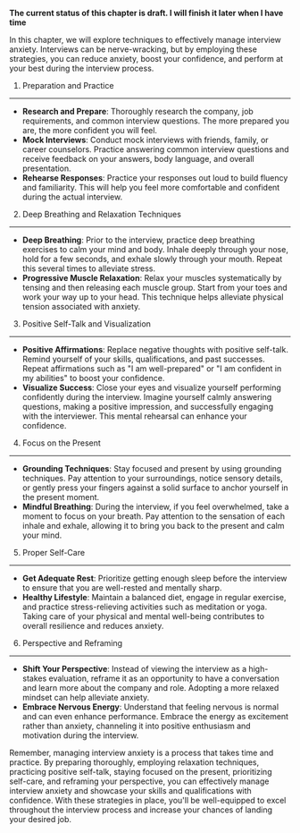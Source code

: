 **The current status of this chapter is draft. I will finish it later when I have time**

In this chapter, we will explore techniques to effectively manage interview anxiety. Interviews can be nerve-wracking, but by employing these strategies, you can reduce anxiety, boost your confidence, and perform at your best during the interview process.

1. Preparation and Practice
---------------------------

* **Research and Prepare**: Thoroughly research the company, job requirements, and common interview questions. The more prepared you are, the more confident you will feel.
* **Mock Interviews**: Conduct mock interviews with friends, family, or career counselors. Practice answering common interview questions and receive feedback on your answers, body language, and overall presentation.
* **Rehearse Responses**: Practice your responses out loud to build fluency and familiarity. This will help you feel more comfortable and confident during the actual interview.

2. Deep Breathing and Relaxation Techniques
-------------------------------------------

* **Deep Breathing**: Prior to the interview, practice deep breathing exercises to calm your mind and body. Inhale deeply through your nose, hold for a few seconds, and exhale slowly through your mouth. Repeat this several times to alleviate stress.
* **Progressive Muscle Relaxation**: Relax your muscles systematically by tensing and then releasing each muscle group. Start from your toes and work your way up to your head. This technique helps alleviate physical tension associated with anxiety.

3. Positive Self-Talk and Visualization
---------------------------------------

* **Positive Affirmations**: Replace negative thoughts with positive self-talk. Remind yourself of your skills, qualifications, and past successes. Repeat affirmations such as "I am well-prepared" or "I am confident in my abilities" to boost your confidence.
* **Visualize Success**: Close your eyes and visualize yourself performing confidently during the interview. Imagine yourself calmly answering questions, making a positive impression, and successfully engaging with the interviewer. This mental rehearsal can enhance your confidence.

4. Focus on the Present
-----------------------

* **Grounding Techniques**: Stay focused and present by using grounding techniques. Pay attention to your surroundings, notice sensory details, or gently press your fingers against a solid surface to anchor yourself in the present moment.
* **Mindful Breathing**: During the interview, if you feel overwhelmed, take a moment to focus on your breath. Pay attention to the sensation of each inhale and exhale, allowing it to bring you back to the present and calm your mind.

5. Proper Self-Care
-------------------

* **Get Adequate Rest**: Prioritize getting enough sleep before the interview to ensure that you are well-rested and mentally sharp.
* **Healthy Lifestyle**: Maintain a balanced diet, engage in regular exercise, and practice stress-relieving activities such as meditation or yoga. Taking care of your physical and mental well-being contributes to overall resilience and reduces anxiety.

6. Perspective and Reframing
----------------------------

* **Shift Your Perspective**: Instead of viewing the interview as a high-stakes evaluation, reframe it as an opportunity to have a conversation and learn more about the company and role. Adopting a more relaxed mindset can help alleviate anxiety.
* **Embrace Nervous Energy**: Understand that feeling nervous is normal and can even enhance performance. Embrace the energy as excitement rather than anxiety, channeling it into positive enthusiasm and motivation during the interview.

Remember, managing interview anxiety is a process that takes time and practice. By preparing thoroughly, employing relaxation techniques, practicing positive self-talk, staying focused on the present, prioritizing self-care, and reframing your perspective, you can effectively manage interview anxiety and showcase your skills and qualifications with confidence. With these strategies in place, you'll be well-equipped to excel throughout the interview process and increase your chances of landing your desired job.
